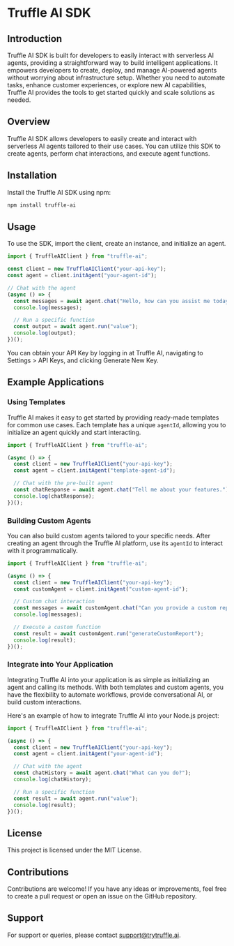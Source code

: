 # Truffle AI SDK

## Introduction

Truffle AI SDK is built for developers to easily interact with serverless AI agents, providing a straightforward way to build intelligent applications. It empowers developers to create, deploy, and manage AI-powered agents without worrying about infrastructure setup. Whether you need to automate tasks, enhance customer experiences, or explore new AI capabilities, Truffle AI provides the tools to get started quickly and scale solutions as needed.

## Overview

Truffle AI SDK allows developers to easily create and interact with serverless AI agents tailored to their use cases. You can utilize this SDK to create agents, perform chat interactions, and execute agent functions.

## Installation

Install the Truffle AI SDK using npm:

```sh
npm install truffle-ai
```

## Usage

To use the SDK, import the client, create an instance, and initialize an agent.

```js
import { TruffleAIClient } from "truffle-ai";

const client = new TruffleAIClient("your-api-key");
const agent = client.initAgent("your-agent-id");

// Chat with the agent
(async () => {
  const messages = await agent.chat("Hello, how can you assist me today?");
  console.log(messages);

  // Run a specific function
  const output = await agent.run("value");
  console.log(output);
})();
```

&#x20;You can obtain your API Key by logging in at Truffle AI, navigating to Settings > API Keys, and clicking Generate New Key.

## Example Applications

### Using Templates

Truffle AI makes it easy to get started by providing ready-made templates for common use cases. Each template has a unique `agentId`, allowing you to initialize an agent quickly and start interacting.

```js
import { TruffleAIClient } from "truffle-ai";

(async () => {
  const client = new TruffleAIClient("your-api-key");
  const agent = client.initAgent("template-agent-id");

  // Chat with the pre-built agent
  const chatResponse = await agent.chat("Tell me about your features.");
  console.log(chatResponse);
})();
```

### Building Custom Agents

You can also build custom agents tailored to your specific needs. After creating an agent through the Truffle AI platform, use its `agentId` to interact with it programmatically.

```js
import { TruffleAIClient } from "truffle-ai";

(async () => {
  const client = new TruffleAIClient("your-api-key");
  const customAgent = client.initAgent("custom-agent-id");

  // Custom chat interaction
  const messages = await customAgent.chat("Can you provide a custom report?");
  console.log(messages);

  // Execute a custom function
  const result = await customAgent.run("generateCustomReport");
  console.log(result);
})();
```

### Integrate into Your Application

Integrating Truffle AI into your application is as simple as initializing an agent and calling its methods. With both templates and custom agents, you have the flexibility to automate workflows, provide conversational AI, or build custom interactions.

Here's an example of how to integrate Truffle AI into your Node.js project:

```js
import { TruffleAIClient } from "truffle-ai";

(async () => {
  const client = new TruffleAIClient("your-api-key");
  const agent = client.initAgent("your-agent-id");

  // Chat with the agent
  const chatHistory = await agent.chat("What can you do?");
  console.log(chatHistory);

  // Run a specific function
  const result = await agent.run("value");
  console.log(result);
})();
```

## License

This project is licensed under the MIT License.

## Contributions

Contributions are welcome! If you have any ideas or improvements, feel free to create a pull request or open an issue on the GitHub repository.

## Support

For support or queries, please contact [support@trytruffle.ai](mailto\:support@trytruffle.ai).
